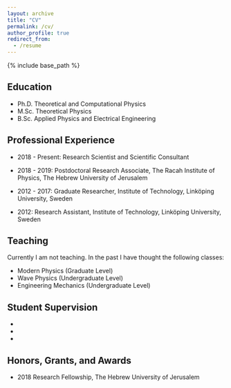 ```yaml
---
layout: archive
title: "CV"
permalink: /cv/
author_profile: true
redirect_from:
  - /resume
---
```


{% include base_path %}

## Education

* Ph.D. Theoretical and Computational Physics
* M.Sc. Theoretical Physics
* B.Sc. Applied Physics and Electrical Engineering 

## Professional Experience 

* 2018 - Present: Research Scientist and Scientific Consultant
  
* 2018 - 2019: Postdoctoral Research Associate, The Racah Institute of Physics, The Hebrew University of Jerusalem 

* 2012 - 2017: Graduate Researcher, Institute of Technology, Linköping University, Sweden

* 2012: Research Assistant, Institute of Technology, Linköping University, Sweden
   
## Teaching    

Currently I am not teaching. In the past I have thought the following classes:

  * Modern Physics (Graduate Level) 
  * Wave Physics (Undergraduate Level)
  * Engineering Mechanics (Undergraduate Level)

## Student Supervision 

  * 
  * 
  *

## Honors, Grants, and Awards
* 2018 Research Fellowship, The Hebrew University of Jerusalem 
